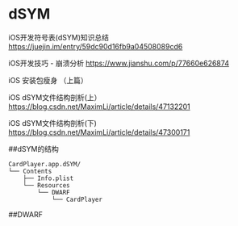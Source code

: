 # dSYM
iOS开发符号表(dSYM)知识总结
https://juejin.im/entry/59dc90d16fb9a04508089cd6


iOS开发技巧 - 崩溃分析
https://www.jianshu.com/p/77660e626874

iOS 安装包瘦身 （上篇）


iOS dSYM文件结构剖析(上）
https://blog.csdn.net/MaximLi/article/details/47132201

iOS dSYM文件结构剖析(下)
https://blog.csdn.net/MaximLi/article/details/47300171


##dSYM的结构
```
CardPlayer.app.dSYM/
└── Contents
    ├── Info.plist
    └── Resources
        └── DWARF
            └── CardPlayer
```

##DWARF